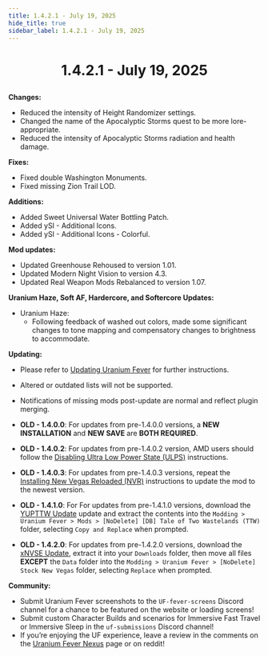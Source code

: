 ```yaml
---
title: 1.4.2.1 - July 19, 2025
hide_title: true
sidebar_label: 1.4.2.1 - July 19, 2025
---
```


# <p align="center"> 1.4.2.1 - July 19, 2025 </p>

**Changes:**
- Reduced the intensity of Height Randomizer settings.
- Changed the name of the Apocalyptic Storms quest to be more lore-appropriate.
- Reduced the intensity of Apocalyptic Storms radiation and health damage.

**Fixes:**
- Fixed double Washington Monuments.
- Fixed missing Zion Trail LOD.

**Additions:**
- Added Sweet Universal Water Bottling Patch.
- Added ySI - Additional Icons.
- Added ySI - Additional Icons - Colorful.

**Mod updates:**
- Updated Greenhouse Rehoused to version 1.01.
- Updated Modern Night Vision to version 4.3.
- Updated Real Weapon Mods Rebalanced to version 1.07.

**Uranium Haze, Soft AF, Hardercore, and Softercore Updates:**
- Uranium Haze:
  - Following feedback of washed out colors, made some significant changes to tone mapping and compensatory changes to brightness to accommodate.

**Updating:**
- Please refer to [Updating Uranium Fever](https://uraniumfever.net/docs/main/updating) for further instructions.
- Altered or outdated lists will not be supported.
- Notifications of missing mods post-update are normal and reflect plugin merging.

- **OLD - 1.4.0.0**: For updates from pre-1.4.0.0 versions, a **NEW INSTALLATION** and **NEW SAVE** are **BOTH REQUIRED**.
- **OLD - 1.4.0.2**: For updates from pre-1.4.0.2 version, AMD users should follow the [Disabling Ultra Low Power State (ULPS)](https://uraniumfever.net/docs/main/setup#-amd-users---disabling-ultra-low-power-state-ulps-) instructions.
- **OLD - 1.4.0.3**: For updates from pre-1.4.0.3 versions, repeat the [Installing New Vegas Reloaded (NVR)](https://uraniumfever.net/docs/main/setup#-installing-new-vegas-reloaded-nvr-) instructions to update the mod to the newest version.
- **OLD - 1.4.1.0**: For For updates from pre-1.4.1.0 versions, download the [YUPTTW Update](https://mod.pub/ttw/133/files) update and extract the contents into the `Modding > Uranium Fever > Mods > [NoDelete] [DB] Tale of Two Wastelands (TTW)` folder, selecting `Copy and Replace` when prompted.
- **OLD - 1.4.2.0**: For updates from pre-1.4.2.0 versions, download the [xNVSE Update](https://www.nexusmods.com/newvegas/mods/67883?tab=files&file_id=1000154821), extract it into your `Downloads` folder, then move all files **EXCEPT** the `Data` folder into the `Modding > Uranium Fever > [NoDelete] Stock New Vegas` folder, selecting `Replace` when prompted.

 **Community:**
- Submit Uranium Fever screenshots to the `UF-fever-screens` Discord channel for a chance to be featured on the website or loading screens!
- Submit custom Character Builds and scenarios for Immersive Fast Travel or Immersive Sleep in the `uf-submissions` Discord channel!
- If you’re enjoying the UF experience, leave a review in the comments on the [Uranium Fever Nexus](https://www.nexusmods.com/newvegas/mods/89815?tab=posts&BH=3) page or on reddit!
